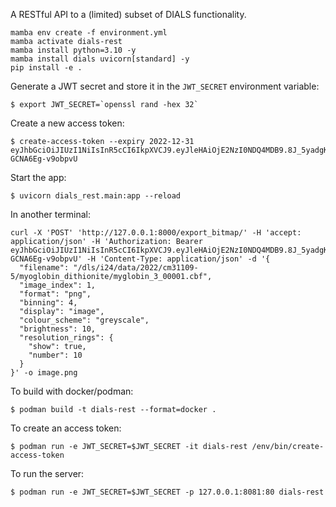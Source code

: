 A RESTful API to a (limited) subset of DIALS functionality.

```
mamba env create -f environment.yml
mamba activate dials-rest
mamba install python=3.10 -y
mamba install dials uvicorn[standard] -y
pip install -e .
```

Generate a JWT secret and store it in the `JWT_SECRET` environment variable:
```
$ export JWT_SECRET=`openssl rand -hex 32`
```

Create a new access token:
```
$ create-access-token --expiry 2022-12-31
eyJhbGciOiJIUzI1NiIsInR5cCI6IkpXVCJ9.eyJleHAiOjE2NzI0NDQ4MDB9.8J_5yadgK3UrErs1AOXKxjlvkzc-GCNA6Eg-v9obpvU
```

Start the app:
```
$ uvicorn dials_rest.main:app --reload
```

<!-- curl -X 'POST' 'http://127.0.0.1:8001/export_bitmap/' -H 'accept: application/json' -H 'Authorization: Bearer eyJhbGciOiJIUzI1NiIsInR5cCI6IkpXVCJ9.eyJleHAiOjE2ODU1Nzc2MDB9.i6ipplAzjhfBDAZFRsw3UTXYWbQnzZ02YDUSnpvz4j0' -H 'Content-Type: application/json' -d '{ -->
In another terminal:
```
curl -X 'POST' 'http://127.0.0.1:8000/export_bitmap/' -H 'accept: application/json' -H 'Authorization: Bearer eyJhbGciOiJIUzI1NiIsInR5cCI6IkpXVCJ9.eyJleHAiOjE2NzI0NDQ4MDB9.8J_5yadgK3UrErs1AOXKxjlvkzc-GCNA6Eg-v9obpvU' -H 'Content-Type: application/json' -d '{
  "filename": "/dls/i24/data/2022/cm31109-5/myoglobin_dithionite/myglobin_3_00001.cbf",
  "image_index": 1,
  "format": "png",
  "binning": 4,
  "display": "image",
  "colour_scheme": "greyscale",
  "brightness": 10,
  "resolution_rings": {
    "show": true,
    "number": 10
  }
}' -o image.png
```

To build with docker/podman:
```
$ podman build -t dials-rest --format=docker .
```

To create an access token:
```
$ podman run -e JWT_SECRET=$JWT_SECRET -it dials-rest /env/bin/create-access-token
```

To run the server:
```
$ podman run -e JWT_SECRET=$JWT_SECRET -p 127.0.0.1:8081:80 dials-rest
```
